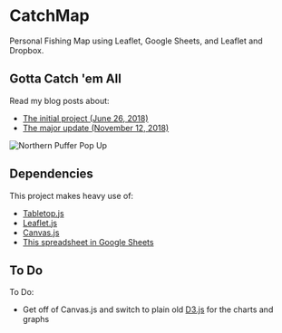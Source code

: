 # CatchMap
Personal Fishing Map using Leaflet, Google Sheets, and Leaflet and Dropbox.

## Gotta Catch 'em All
Read my blog posts about:
* [The initial project (June 26, 2018)](http://wesmapping.com/blog/catchmap-easy-and-dynamic-fish-posting-map-app/)
* [The major update (November 12, 2018)](http://wesmapping.com/blog/catchmap-version-2-a-whole-lot-of-updates/)

![Northern Puffer Pop Up](http://wesmapping.com/blog/wp-content/uploads/2018/11/pupperpopup.jpg "Northern Puffer Pop Up")

## Dependencies
This project makes heavy use of:
* [Tabletop.js](https://github.com/jsoma/tabletop)
* [Leaflet.js](https://leafletjs.com/)
* [Canvas.js](https://canvasjs.com/)
* [This spreadsheet in Google Sheets](https://docs.google.com/spreadsheets/d/1-_JLlZvz6UQ4oWq2klBwBbHWgPMHNsHJMwgsEJ5Ozck/edit)

## To Do
To Do:
* Get off of Canvas.js and switch to plain old [D3.js](https://d3js.org/) for the charts and graphs
